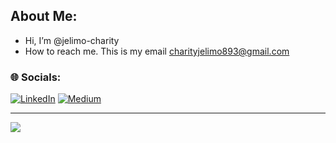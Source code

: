 ## About Me:
 -  Hi, I’m @jelimo-charity
 -  How to reach me. This is my email charityjelimo893@gmail.com

### 🌐 Socials:
[![LinkedIn](https://img.shields.io/badge/LinkedIn-%230077B5.svg?logo=linkedin&logoColor=white)](https://linkedin.com/in/charity-jelimo-66b128220) [![Medium](https://img.shields.io/badge/Medium-12100E?logo=medium&logoColor=white)](https://medium.com/@@charityjelimo) 



---
[![](https://visitcount.itsvg.in/api?id=jelimo-charity&icon=0&color=0)](https://visitcount.itsvg.in)

<!-- Proudly created with GPRM ( https://gprm.itsvg.in ) -->
